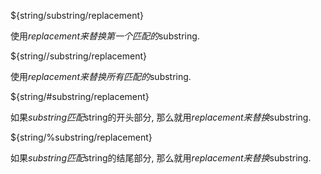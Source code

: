 ${string/substring/replacement}

使用$replacement来替换第一个匹配的$substring. 

${string//substring/replacement}

使用$replacement来替换所有匹配的$substring.

${string/#substring/replacement}

如果$substring匹配$string的开头部分, 那么就用$replacement来替换$substring.

${string/%substring/replacement}

如果$substring匹配$string的结尾部分, 那么就用$replacement来替换$substring.